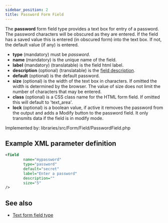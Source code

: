 ```yaml
---
sidebar_position: 2
title: Password Form Field
---
```


The **password** form field type provides a text box for entry of a password. The password characters will be obscured as they are entered. If the field has a saved value this is entered (in obscured form) into the text box. If not, the default value (if any) is entered.

- **type** (mandatory) must be *password*.
- **name** (mandatory) is the unique name of the field.
- **label** (mandatory) (translatable) is the field html label.
- **description** (optional) (translatable) is the [field description](../standard-form-field-attributes.md#description).
- **default** (optional) is the default password.
- **size** (optional) is the width of the text box in characters. If omitted the width is determined by the browser. The value of size does not limit the number of characters that may be entered.
- **class** (optional) is a CSS class name for the HTML form field. If omitted this will default to 'text_area'.
- **lock** (optional) is a boolean value, if active it removes the password from the output and adds a Modify button to the password field. It only transmits data if the field is in modify mode.

Implemented by: libraries/src/Form/Field/PasswordField.php

## Example XML parameter definition

```xml
<field
        name="mypassword" 
        type="password" 
        default="secret" 
        label="Enter a password" 
        description="" 
        size="5"
/>
```

## See also

* [Text form field type](./text.md)